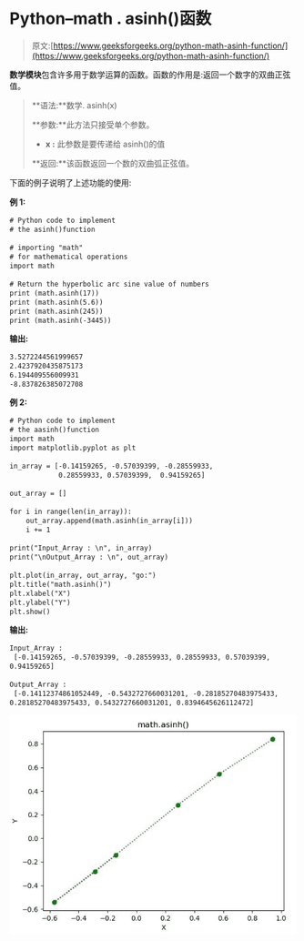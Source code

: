 # Python–math . asinh()函数

> 原文:[https://www.geeksforgeeks.org/python-math-asinh-function/](https://www.geeksforgeeks.org/python-math-asinh-function/)

**数学模块**包含许多用于数学运算的函数。函数的作用是:返回一个数字的双曲正弦值。

> **语法:**数学. asinh(x)
> 
> **参数:**此方法只接受单个参数。
> 
> *   **x :** 此参数是要传递给 asinh()的值
> 
> **返回:**该函数返回一个数的双曲弧正弦值。

下面的例子说明了上述功能的使用:

**例 1:**

```
# Python code to implement
# the asinh()function

# importing "math"
# for mathematical operations  
import math  

# Return the hyperbolic arc sine value of numbers 
print (math.asinh(17))
print (math.asinh(5.6))
print (math.asinh(245))
print (math.asinh(-3445))
```

**输出:**

```
3.5272244561999657
2.4237920435875173
6.194409556009931
-8.837826385072708

```

**例 2:**

```
# Python code to implement
# the aasinh()function
import math 
import matplotlib.pyplot as plt  

in_array = [-0.14159265, -0.57039399, -0.28559933, 
            0.28559933, 0.57039399,  0.94159265] 

out_array = [] 

for i in range(len(in_array)): 
    out_array.append(math.asinh(in_array[i])) 
    i += 1

print("Input_Array : \n", in_array)  
print("\nOutput_Array : \n", out_array)   

plt.plot(in_array, out_array, "go:")  
plt.title("math.asinh()")  
plt.xlabel("X")  
plt.ylabel("Y")  
plt.show()  
```

**输出:**

```
Input_Array : 
 [-0.14159265, -0.57039399, -0.28559933, 0.28559933, 0.57039399, 0.94159265]

Output_Array : 
 [-0.14112374861052449, -0.5432727660031201, -0.28185270483975433, 0.28185270483975433, 0.5432727660031201, 0.8394645626112472]

```

![](img/15813a73db664ba9c5fad7fb373035d1.png)